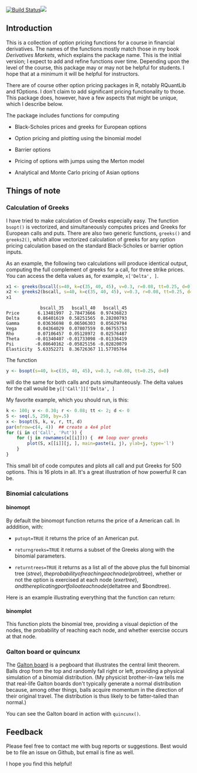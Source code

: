 [![Build Status](https://travis-ci.org/rmcd1024/derivmkts.svg?branch=master)](https://travis-ci.org/rmcd1024/derivmkts)[![](http://www.r-pkg.org/badges/version/derivmkts)](http://www.r-pkg.org/pkg/derivmkts)

Introduction
------------

This is a collection of option pricing functions for a course in financial derivatives. The names of the functions mostly match those in my book *Derivatives Markets*, which explains the package name. This is the initial version; I expect to add and refine functions over time. Depending upon the level of the course, this package may or may not be helpful for students. I hope that at a minimum it will be helpful for instructors.

There are of course other option pricing packages in R, notably RQuantLib and fOptions. I don't claim to add significant pricing functionality to those. This package does, however, have a few aspects that might be unique, which I describe below.

The package includes functions for computing

-   Black-Scholes prices and greeks for European options

-   Option pricing and plotting using the binomial model

-   Barrier options

-   Pricing of options with jumps using the Merton model

-   Analytical and Monte Carlo pricing of Asian options

Things of note
--------------

### Calculation of Greeks

I have tried to make calculation of Greeks especially easy. The function `bsopt()` is vectorized, and simultaneously computes prices and Greeks for European calls and puts. There are also two generic functions, `greeks()` and `greeks2()`, which allow vectorized calculation of greeks for any option pricing calculation based on the standard Black-Scholes or barrier option inputs.

As an example, the following two calculations will produce identical output, computing the full complement of greeks for a call, for three strike prices. You can access the delta values as, for example, `x['Delta', ]`.

``` r
x1 <- greeks(bscall(s=40, k=c(35, 40, 45), v=0.3, r=0.08, tt=0.25, d=0))
x2 <- greeks2(bscall, s=40, k=c(35, 40, 45), v=0.3, r=0.08, tt=0.25, d=0)
x1
```

                 bscall_35   bscall_40   bscall_45
    Price       6.13481997  2.78473666  0.97436823
    Delta       0.86401619  0.58251565  0.28200793
    Gamma       0.03636698  0.06506303  0.05629794
    Vega        0.04364029  0.07807559  0.06755753
    Rho         0.07106457  0.05128972  0.02576487
    Theta      -0.01340407 -0.01733098 -0.01336419
    Psi        -0.08640162 -0.05825156 -0.02820079
    Elasticity  5.63352271  8.36726367 11.57705764

The function

``` r
y <- bsopt(s=40, k=c(35, 40, 45), v=0.3, r=0.08, tt=0.25, d=0)
```

will do the same for both calls and puts simultanteously. The delta values for the call would be `y[['Call']]['Delta', ]`

My favorite example, which you should run, is this:

``` r
k <- 100; v <- 0.30; r <- 0.08; tt <- 2; d <- 0
S <- seq(.5, 250, by=.5)
x <- bsopt(S, k, v, r, tt, d)
par(mfrow=c(4, 4))  ## create a 4x4 plot
for (i in c('Call', 'Put')) {
    for (j in rownames(x[[i]])) {  ## loop over greeks
        plot(S, x[[i]][j, ], main=paste(i, j), ylab=j, type='l')
    }
}
```

This small bit of code computes and plots all call and put Greeks for 500 options. This is 16 plots in all. It's a great illustration of how powerful R can be.

### Binomial calculations

#### binomopt

By default the binomopt function returns the price of a American call. In adddition, with:

-   `putopt=TRUE` it returns the price of an American put.

-   `returngreeks=TRUE` it returns a subset of the Greeks along with the binomial parameters.

-   `returntrees=TRUE` it returns as a list all of the above plus the full binomial tree ($stree), the probability of reaching each node ($probtree), whether or not the option is exercised at each node ($exertree), and the replicating portfolio at each node ($deltatree and $bondtree).

Here is an example illustrating everything that the function can return:

#### binomplot

This function plots the binomial tree, providing a visual depiction of the nodes, the probability of reaching each node, and whether exercise occurs at that node.

### Galton board or quincunx

The [Galton board](http://mathworld.wolfram.com/GaltonBoard.html) is a pegboard that illustrates the central limit theorem. Balls drop from the top and randomly fall right or left, providing a physical simulation of a binomial distribution. (My physicist brother-in-law tells me that real-life Galton boards don't typically generate a normal distribution because, among other things, balls acquire momentum in the direction of their original travel. The distribution is thus likely to be fatter-tailed than normal.)

You can see the Galton board in action with `quincunx()`.

Feedback
--------

Please feel free to contact me with bug reports or suggestions. Best would be to file an issue on Github, but email is fine as well.

I hope you find this helpful!
